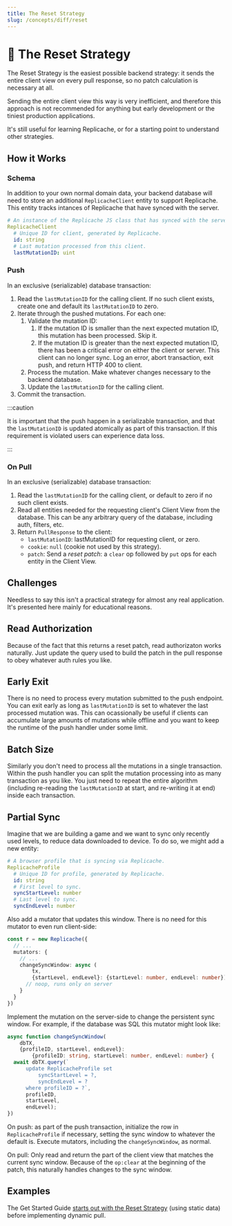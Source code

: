 ```yaml
---
title: The Reset Strategy
slug: /concepts/diff/reset
---
```


# 🤪 The Reset Strategy

The Reset Strategy is the easiest possible backend strategy: it sends the entire client view on every pull response, so no patch calculation is necessary at all.

Sending the entire client view this way is very inefficient, and therefore this approach is not recommended for anything but early development or the tiniest production applications.

It's still useful for learning Replicache, or for a starting point to understand other strategies.

## How it Works

### Schema

In addition to your own normal domain data, your backend database will need to store an additional `ReplicacheClient` entity to support Replicache. This entity tracks intances of Replicache that have synced with the server.

```yaml
# An instance of the Replicache JS class that has synced with the server.
ReplicacheClient
  # Unique ID for client, generated by Replicache.
  id: string
  # Last mutation processed from this client.
  lastMutationID: uint
```

### Push

In an exclusive (serializable) database transaction:

<ol>
    <li>Read the <code>lastMutationID</code> for the calling client. If no such client exists, create one and default its <code>lastMutationID</code> to zero.</li>
    <li>Iterate through the pushed mutations. For each one:
        <ol>
            <li>Validate the mutation ID:
                <ol>
                    <li>If the mutation ID is smaller than the next expected mutation ID, this mutation has been processed. Skip it.</li>
                    <li>If the mutation ID is greater than the next expected mutation ID, there has been a critical error on either the client or server. This client can no longer sync. Log an error, abort transaction, exit push, and return HTTP 400 to client.</li>
                </ol>
            </li>
            <li>Process the mutation. Make whatever changes necessary to the backend database.</li>
            <li>Update the <code>lastMutationID</code> for the calling client.</li>
        </ol>
    </li>
    <li>Commit the transaction.</li>
</ol>

:::caution

It is important that the push happen in a serializable transaction, and that the `lastMutationID` is updated atomically as part of this transaction. If this requirement is violated users can experience data loss.

:::

### On Pull

In an exclusive (serializable) database transaction:

<ol>
    <li>Read the <code>lastMutationID</code> for the calling client, or default to zero if no such client exists.</li>
    <li>Read all entities needed for the requesting client's Client View from the database. This can be any arbitrary query of the database, including auth, filters, etc.</li>
    <li>Return <code>PullResponse</code> to the client:
        <ul>
            <li><code>lastMutationID</code>: lastMutationID for requesting client, or zero.</li>
            <li><code>cookie</code>: <code>null</code> (cookie not used by this strategy).</li>
            <li><code>patch</code>: Send a <em>reset patch</em>: a <code>clear</code> op followed by <code>put</code> ops for each entity in the Client View.</li>
        </ul>
    </li>
</ol>

## Challenges

Needless to say this isn't a practical strategy for almost any real application. It's presented here mainly for educational reasons.

## Read Authorization

Because of the fact that this returns a reset patch, read authorizaton works naturally. Just update the query used to build the patch in the pull response to obey whatever auth rules you like.

## Early Exit

There is no need to process every mutation submitted to the push endpoint. You can exit early as long as <code>lastMutationID</code> is set to whatever the last processed mutation was. This can ocassionally be useful if clients can accumulate large amounts of mutations while offline and you want to keep the runtime of the push handler under some limit.

## Batch Size

Similarly you don't need to process all the mutations in a single transaction. Within the push handler you can split the mutation processing into as many transaction as you like. You just need to repeat the entire algorithm (including re-reading the `lastMutationID` at start, and re-writing it at end) inside each transaction.

## Partial Sync

Imagine that we are building a game and we want to sync only recently used levels, to reduce data downloaded to device. To do so, we might add a new entity:

```yaml
# A browser profile that is syncing via Replicache.
ReplicacheProfile
  # Unique ID for profile, generated by Replicache.
  id: string
  # First level to sync.
  syncStartLevel: number
  # Last level to sync.
  syncEndLevel: number
```

Also add a mutator that updates this window. There is no need for this mutator to even run client-side:

```ts
const r = new Replicache({
  // ...
  mutators: {
    // ...
    changeSyncWindow: async (
        tx,
        {startLevel, endLevel}: {startLevel: number, endLevel: number}) {
      // noop, runs only on server
    }
  }
})
```

Implement the mutation on the server-side to change the persistent sync window. For example, if the database was SQL this mutator might look like:

```ts
async function changeSyncWindow(
    dbTX,
    {profileID, startLevel, endLevel}:
        {profileID: string, startLevel: number, endLevel: number} {
  await dbTX.query(`
      update ReplicacheProfile set
          syncStartLevel = ?,
          syncEndLevel = ?
      where profileID = ?`,
      profileID,
      startLevel,
      endLevel);
})
```

On push: as part of the push transaction, initialize the row in `ReplicacheProfile` if necessary, setting the sync window to whatever the default is. Execute mutators, including the `changeSyncWindow`, as normal.

On pull: Only read and return the part of the client view that matches the current sync window. Because of the `op:clear` at the beginning of the patch, this naturally handles changes to the sync window.

## Examples

The Get Started Guide [starts out with the Reset Strategy](/byob/client-view#serving-the-client-view) (using static data) before implementing dynamic pull.
